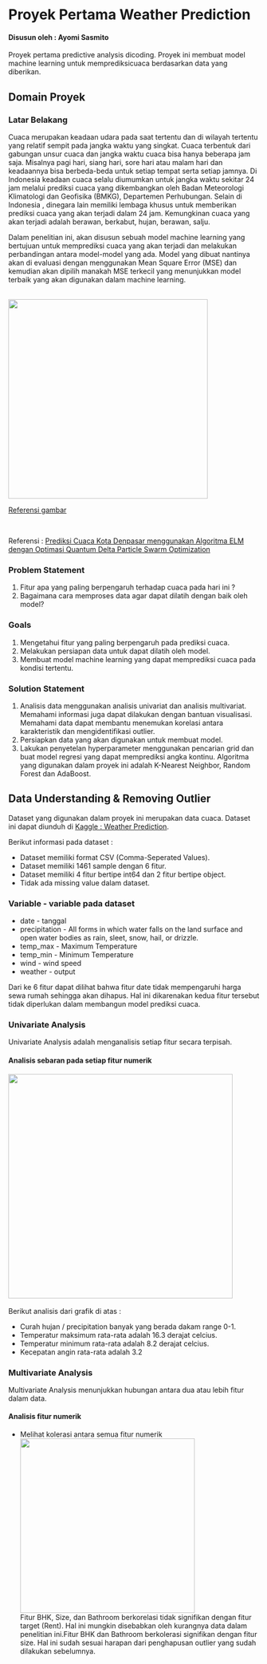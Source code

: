 # Proyek Pertama Weather Prediction
#### Disusun oleh : Ayomi Sasmito

Proyek pertama predictive analysis dicoding. Proyek ini membuat model machine learning untuk memprediksicuaca berdasarkan data yang diberikan.

## Domain Proyek

### Latar Belakang

Cuaca merupakan keadaan udara pada saat tertentu dan di wilayah tertentu yang relatif sempit pada jangka waktu yang singkat. Cuaca terbentuk dari gabungan unsur cuaca dan jangka waktu cuaca bisa hanya beberapa jam saja. Misalnya pagi hari, siang hari, sore hari atau malam hari dan keadaannya bisa berbeda-beda untuk setiap tempat serta setiap jamnya. Di Indonesia keadaan cuaca selalu diumumkan untuk jangka waktu sekitar 24 jam melalui prediksi cuaca yang dikembangkan oleh Badan Meteorologi Klimatologi dan Geofisika (BMKG), Departemen Perhubungan. Selain di Indonesia , dinegara lain memiliki lembaga khusus untuk memberikan prediksi cuaca yang akan terjadi dalam 24 jam. Kemungkinan cuaca yang akan terjadi adalah berawan, berkabut, hujan, berawan, salju. 

Dalam penelitian ini, akan disusun sebuah model machine learning yang bertujuan untuk memprediksi cuaca yang akan terjadi dan melakukan perbandingan antara model-model yang ada. Model yang dibuat nantinya akan di evaluasi dengan menggunakan Mean Square Error (MSE) dan kemudian akan dipilih manakah MSE terkecil yang menunjukkan model terbaik yang akan digunakan dalam machine learning.

<br>

<div><img src="[https://user-images.githubusercontent.com/40420367/213976580-053f6395-463a-4bb0-b878-997365fa7498.jpg]" width="400"/></div>

[Referensi gambar](https://palopopos.fajar.co.id/2022/07/11/cuaca-palopo-hari-ini-dan-besok-gerimis-diiringi-badai-petir/)

<br>


Referensi : [Prediksi Cuaca Kota Denpasar menggunakan Algoritma ELM dengan Optimasi Quantum Delta Particle Swarm Optimization](https://j-ptiik.ub.ac.id/index.php/j-ptiik/article/download/8746/4018/)

### Problem Statement

1. Fitur apa yang paling berpengaruh terhadap cuaca pada hari ini ?
2. Bagaimana cara memproses data agar dapat dilatih dengan baik oleh model?

### Goals

1. Mengetahui fitur yang paling berpengaruh pada prediksi cuaca.
2. Melakukan persiapan data untuk dapat dilatih oleh model.
3. Membuat model machine learning yang dapat memprediksi cuaca pada kondisi tertentu.

### Solution Statement

1. Analisis data menggunakan analisis univariat dan analisis multivariat. Memahami informasi juga dapat dilakukan dengan bantuan visualisasi. Memahami data dapat membantu menemukan korelasi antara karakteristik dan mengidentifikasi outlier.
2. Persiapkan data yang akan digunakan untuk membuat model.
3. Lakukan penyetelan hyperparameter menggunakan pencarian grid dan buat model regresi yang dapat memprediksi angka kontinu. Algoritma yang digunakan dalam proyek ini adalah K-Nearest Neighbor, Random Forest dan AdaBoost.

## Data Understanding & Removing Outlier

Dataset yang digunakan dalam proyek ini merupakan data cuaca. Dataset ini dapat diunduh di [Kaggle : Weather Prediction](https://www.kaggle.com/datasets/ananthr1/weather-prediction).

Berikut informasi pada dataset :

+ Dataset memiliki format CSV (Comma-Seperated Values).
+ Dataset memiliki 1461 sample dengan 6 fitur.
+ Dataset memiliki 4 fitur bertipe int64 dan 2 fitur bertipe object.
+ Tidak ada missing value dalam dataset.

### Variable - variable pada dataset
+ date - tanggal
+ precipitation - All forms in which water falls on the land surface and open water bodies as rain, sleet, snow, hail, or drizzle.
+ temp_max - Maximum Temperature
+ temp_min - Minimum Temperature
+ wind - wind speed
+ weather - output

Dari ke 6 fitur dapat dilihat bahwa fitur date tidak mempengaruhi harga sewa rumah sehingga akan dihapus. Hal ini dikarenakan kedua fitur tersebut tidak diperlukan dalam membangun model prediksi cuaca.

### Univariate Analysis

Univariate Analysis adalah menganalisis setiap fitur secara terpisah.

#### Analisis sebaran pada setiap fitur numerik

<div><img src="(https://user-images.githubusercontent.com/40420367/213976242-2bf41610-ffce-4c4f-b4b5-16f26f57ee5b.png)" width="450"/></div><br />
Berikut analisis dari grafik di atas :

+ Curah hujan / precipitation banyak yang berada dakam range 0-1.
+ Temperatur maksimum rata-rata adalah 16.3 derajat celcius.
+ Temperatur minimum rata-rata adalah 8.2 derajat celcius.
+ Kecepatan angin rata-rata adalah 3.2 

### Multivariate Analysis

Multivariate Analysis menunjukkan hubungan antara dua atau lebih fitur dalam data.

#### Analisis fitur numerik
  
+ Melihat kolerasi antara semua fitur numerik
  <div><img src="https://user-images.githubusercontent.com/40420367/213976380-fa4f7288-be1f-4b1f-8f16-dff0684419b2.png" width="350"/></div>
  Fitur BHK, Size, dan Bathroom berkorelasi tidak signifikan dengan fitur target (Rent). Hal ini mungkin   disebabkan oleh kurangnya data dalam penelitian ini.Fitur BHK dan Bathroom berkolerasi signifikan dengan fitur size. Hal ini sudah sesuai harapan dari penghapusan outlier yang sudah dilakukan sebelumnya.

